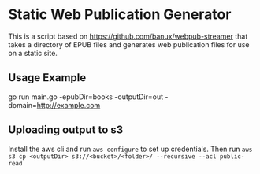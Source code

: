 # Static Web Publication Generator

This is a script based on https://github.com/banux/webpub-streamer that takes a directory of EPUB files and generates web publication files for use on a static site.

## Usage Example

go run main.go -epubDir=books -outputDir=out -domain=http://example.com

## Uploading output to s3

Install the aws cli and run `aws configure` to set up credentials. Then run `aws s3 cp <outputDir> s3://<bucket>/<folder>/ --recursive --acl public-read` 
